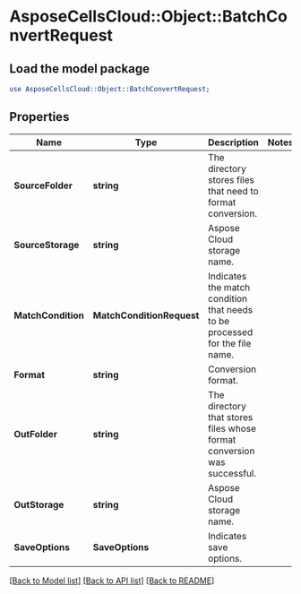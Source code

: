 # AsposeCellsCloud::Object::BatchConvertRequest 

## Load the model package
```perl
use AsposeCellsCloud::Object::BatchConvertRequest;
```

## Properties
Name | Type | Description | Notes
------------ | ------------- | ------------- | -------------
**SourceFolder** | **string** | The directory stores files that need to format conversion. |
**SourceStorage** | **string** | Aspose Cloud storage name. |
**MatchCondition** | **MatchConditionRequest** | Indicates the match condition that needs to be processed for the file name. |
**Format** | **string** | Conversion format. |
**OutFolder** | **string** | The directory that stores files whose format conversion was successful. |
**OutStorage** | **string** | Aspose Cloud storage name. |
**SaveOptions** | **SaveOptions** | Indicates save options. |  

[[Back to Model list]](../README.md#documentation-for-models) [[Back to API list]](../README.md#documentation-for-api-endpoints) [[Back to README]](../README.md)

